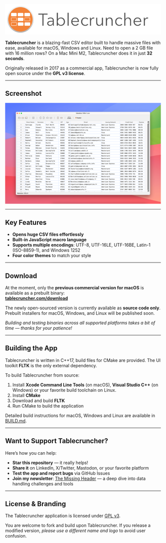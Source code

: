 <p align="center">
  <img src="assets/artwork/logo2019.png" alt="Tablecruncher logo" />
</p>

**Tablecruncher** is a blazing-fast CSV editor built to handle massive files with ease, available for macOS, Windows and Linux. 
Need to open a 2 GB file with 16 million rows? On a Mac Mini M2, Tablecruncher does it in just **32 seconds**.

Originally released in 2017 as a commercial app, Tablecruncher is now fully open source under the **GPL v3 license**.


---

## Screenshot

![Tablecruncher Screenshot](assets/artwork/screenshot.png)

---

## Key Features

- **Opens huge CSV files effortlessly**
- **Built-in JavaScript macro language**
- **Supports multiple encodings**: UTF-8, UTF-16LE, UTF-16BE, Latin-1 (ISO-8859-1), and Windows 1252
- **Four color themes** to match your style

---

## Download

At the moment, only the **previous commercial version for macOS** is available as a prebuilt binary:  
**[tablecruncher.com/download](https://tablecruncher.com/download/)**

The newly open-sourced version is currently available as **source code only**.  
Prebuilt installers for macOS, Windows, and Linux will be published soon.

_Building and testing binaries across all supported platforms takes a bit of time — thanks for your patience!_

---

## Building the App

Tablecruncher is written in C++17, build files for CMake are provided. The UI toolkit **FLTK** is the only external dependency.

To build Tablecruncher from source:

1. Install **Xcode Command Line Tools** (on macOS), **Visual Studio C++** (on Windows) or your favorite build toolchain on Linux.
2. Install **CMake**
3. Download and build **FLTK**
4. Run CMake to build the application

Detailed build instructions for macOS, Windows and Linux are available in [BUILD.md](BUILD.md).

---

## Want to Support Tablecruncher?

Here’s how you can help:

- **Star this repository** — it really helps!
- **Share it** on LinkedIn, X/Twitter, Mastodon, or your favorite platform
- **Test the app and report bugs** via GitHub Issues
- **Join my newsletter**: [The Missing Header](https://missingheader.com) — a deep dive into data handling challenges and tools

---

## License & Branding

The Tablecruncher application is licensed under [GPL v3](LICENSE).

You are welcome to fork and build upon Tablecruncher. If you release a modified version, _please use a different name and logo_ to avoid user confusion.
